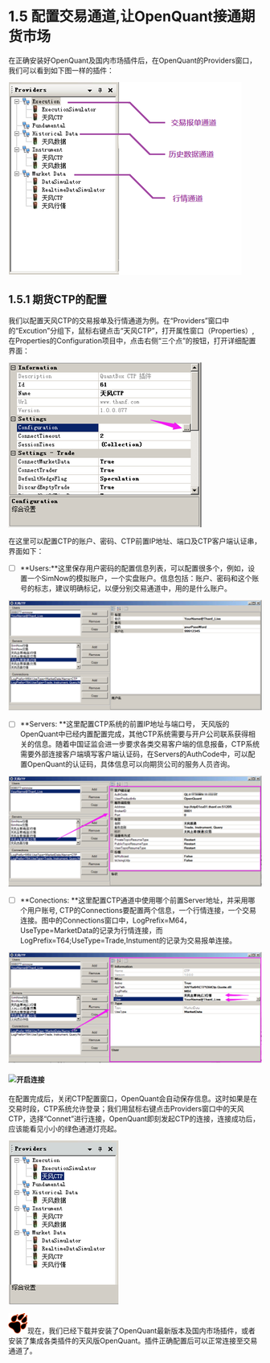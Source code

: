 # 1.5 配置交易通道,让OpenQuant接通期货市场

在正确安装好OpenQuant及国内市场插件后，在OpenQuant的Providers窗口，我们可以看到如下图一样的插件：

![](/assets/providers.png)

## 1.5.1 期货CTP的配置

我们以配置天风CTP的交易报单及行情通道为例。在“Providers”窗口中的“Excution”分组下，鼠标右键点击“天风CTP”，打开属性窗口（Properties）, 在Properties的Configuration项目中，点击右侧“三个点”的按钮，打开详细配置界面：

![](/assets/configuration_CTP.png)

在这里可以配置CTP的账户、密码、CTP前置IP地址、端口及CTP客户端认证串，界面如下：

* [ ] **Users:**这里保存用户密码的配置信息列表，可以配置很多个，例如，设置一个SimNow的模拟账户，一个实盘账户。信息包括：账户、密码和这个账号的标志，建议明确标记，以便分别交易通道中，用的是什么账户。

![](/assets/ConfigPlugin_CTPAcct.png)

* [ ] **Servers: **这里配置CTP系统的前置IP地址与端口号， 天风版的OpenQuant中已经内置配置完成，其他CTP系统需要与开户公司联系获得相关的信息。随着中国证监会进一步要求各类交易客户端的信息报备，CTP系统需要外部连接客户端填写客户端认证码，在Servers的AuthCode中，可以配置OpenQuant的认证码，具体信息可以向期货公司的服务人员咨询。

![](/assets/ConfigPlugins_Servers.png)

* [ ] **Conections: **这里配置CTP通道中使用哪个前置Server地址，并采用哪个用户账号, CTP的Connections要配置两个信息，一个行情连接，一个交易连接。图中的Connections窗口中，LogPrefix=M64，UseType=MarketData的记录为行情连接，而LogPrefix=T64;UseType=Trade,Instument的记录为交易报单连接。

![](/assets/ConfigPlugIns_Conn.png)

#### ![](blob:file:///2236de88-151d-44e0-acd0-315f01792452)开启连接

在配置完成后，关闭CTP配置窗口，OpenQuant会自动保存信息。这时如果是在交易时段，CTP系统允许登录；我们用鼠标右键点击Providers窗口中的天风CTP，选择“Connet”进行连接，OpenQuant即刻发起CTP的连接，连接成功后，应该能看见小小的绿色通道灯亮起。

![](/assets/providers_CTPon.png)

![](../.gitbook/assets/icon_paw.png)现在，我们已经下载并安装了OpenQuant最新版本及国内市场插件，或者安装了集成各类插件的天风版OpenQuant。插件正确配置后可以正常连接至交易通道了。

